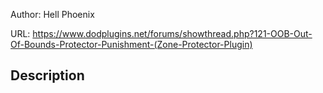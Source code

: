 Author: Hell Phoenix

URL: https://www.dodplugins.net/forums/showthread.php?121-OOB-Out-Of-Bounds-Protector-Punishment-(Zone-Protector-Plugin)

## Description

